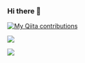 ### Hi there 👋

[![My Qiita contributions](https://qiita-badge.apiapi.app/s/ryuya-matsunawa/contributions.svg)](http://qiita.com/ryuya-matsunawa)

![](https://github-profile-summary-cards.vercel.app/api/cards/profile-details?username=ryuya-matsunawa&theme=dracula)

![](https://github-readme-stats.vercel.app/api?username=ryuya-matsunawa&count_private=true&show_icons=true&theme=dracula)

<!--
**ryuya-matsunawa/ryuya-matsunawa** is a ✨ _special_ ✨ repository because its `README.md` (this file) appears on your GitHub profile.

Here are some ideas to get you started:

- 🔭 I’m currently working on ...
- 🌱 I’m currently learning ...
- 👯 I’m looking to collaborate on ...
- 🤔 I’m looking for help with ...
- 💬 Ask me about ...
- 📫 How to reach me: ...
- 😄 Pronouns: ...
- ⚡ Fun fact: ...
-->
